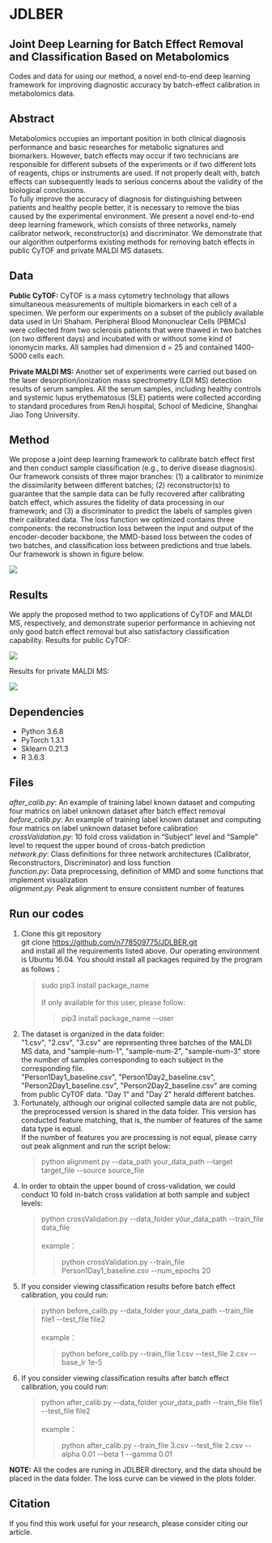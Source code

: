 # JDLBER
## Joint Deep Learning for Batch Effect Removal and Classification Based on Metabolomics

Codes and data for using our method, a novel end-to-end deep learning framework for improving diagnostic accuracy by batch-effect calibration in metabolomics data.

## Abstract
Metabolomics occupies an important position in both clinical diagnosis performance and basic researches for metabolic signatures and biomarkers. However, batch effects may occur if two technicians are responsible for different subsets of the experiments or if two different lots of reagents, chips or instruments are used. If not properly dealt with, batch effects can subsequently leads to serious concerns about the validity of the biological conclusions.<br />
To fully improve the accuracy of diagnosis for distinguishing between patients and healthy people better, it is necessary to remove the bias caused by the experimental environment. We present a novel end-to-end deep learning framework, which consists of three networks, namely calibrator network, reconstructor(s) and discriminator. We demonstrate that our algorithm outperforms existing methods for removing batch effects in public CyTOF and private MALDI MS datasets.

## Data
**Public CyTOF:** CyTOF is a mass cytometry technology that allows simultaneous measurements of multiple biomarkers in each cell of a specimen. We perform our experiments on a subset of the publicly available data used in Uri Shaham. Peripheral Blood Mononuclear Cells (PBMCs) were collected from two sclerosis patients that were thawed in two batches (on two different days) and incubated with or without some kind of ionomycin marks. All samples had dimension d = 25 and contained 1400-5000 cells each. 

**Private MALDI MS:** Another set of experiments were carried out based on the laser desorption/ionization mass spectrometry (LDI MS) detection results of serum samples. All the serum samples, including healthy controls and systemic lupus erythematosus (SLE) patients were collected according to standard procedures from RenJi hospital, School of Medicine, Shanghai Jiao Tong University. 

## Method
We propose a joint deep learning framework to calibrate batch effect first and then conduct sample classification (e.g., to derive disease diagnosis). Our framework consists of three major branches: (1) a calibrator to minimize the dissimilarity between different batches; (2) reconstructor(s) to guarantee that the sample data can be fully recovered after calibrating batch effect, which assures the fidelity of data processing in our framework; and (3) a discriminator to predict the labels of samples given their calibrated data. The loss function we optimized contains three components: the reconstruction loss between the input and output of the encoder-decoder backbone, the MMD-based loss between the codes of two batches, and classification loss between predictions and true labels. Our framework is shown in figure below.

![](illustration/network.png)

## Results
We apply the proposed method to two applications of CyTOF and MALDI MS, respectively, and demonstrate superior performance in achieving not only good batch effect removal but also satisfactory classification capability. 
Results for public CyTOF: 

![](illustration/CyTOF.png)

Results for private MALDI MS:

![](illustration/MALDI-MS.png)

## Dependencies
- Python 3.6.8<br />
- PyTorch 1.3.1<br />
- Sklearn 0.21.3<br />
- R 3.6.3<br />

## Files
*after_calib.py*: An example of training label known dataset and computing four matrics on label unknown dataset after batch effect removal<br />
*before_calib.py*: An example of training label known dataset and computing four matrics on label unknown dataset before calibration<br />
*crossValidation.py*: 10 fold cross validation in “Subject” level and “Sample” level to request the upper bound of cross-batch prediction<br />
*network.py*: Class definitions for three network architectures (Calibrator, Reconstructors, Discriminator) and loss function<br />
*function.py*: Data preprocessing, definition of MMD and some functions that implement visualization<br />
*alignment.py*: Peak alignment to ensure consistent number of features<br />

## Run our codes
1. Clone this git repository<br />
   git clone https://github.com/n778509775/JDLBER.git<br />
   and install all the requirements listed above. Our operating environment is Ubuntu 16.04. You should install all packages required by the program as follows：<br />
   >sudo pip3 install package_name<br />   
   If only available for this user, please follow:<br />
   >>pip3 install package_name --user<br />
2. The dataset is organized in the data folder:<br />
   "1.csv", "2.csv", "3.csv" are representing three batches of the MALDI MS data, and "sample-num-1", "sample-num-2", "sample-num-3" store the number of samples corresponding to    each subject in the corresponding file.<br />
   "Person1Day1_baseline.csv", "Person1Day2_baseline.csv", "Person2Day1_baseline.csv", "Person2Day2_baseline.csv" are coming from public CyTOF data. "Day 1" and "Day 2" herald different batches.<br />
3. Fortunately, although our original collected sample data are not public, the preprocessed version is shared in the data folder. This version has conducted feature matching, that is, the number of features of the same data type is equal.<br />
   If the number of features you are processing is not equal, please carry out peak alignment and run the script below:<br />
 	>python alignment.py --data_path your_data_path --target target_file --source source_file<br />
4. In order to obtain the upper bound of cross-validation, we could conduct 10 fold in-batch cross validation at both sample and subject levels:<br />   
    >python crossValidation.py --data_folder your_data_path --train_file data_file  <br />   
    example：
    >>python crossValidation.py --train_file Person1Day1_baseline.csv --num_epochs 20 <br />
5. If you consider viewing classification results before batch effect calibration, you could run:<br />   
   >python before_calib.py --data_folder your_data_path --train_file file1 --test_file file2 <br />   
   example：
   >>python before_calib.py --train_file 1.csv --test_file 2.csv --base_lr 1e-5
6. If you consider viewing classification results after batch effect calibration, you could run:<br />   
   >python after_calib.py --data_folder your_data_path --train_file file1 --test_file file2 <br />   
   example：
   >>python after_calib.py --train_file 3.csv --test_file 2.csv --alpha 0.01 --beta 1 --gamma 0.01<br />
   
**NOTE:** All the codes are runing in JDLBER directory, and the data should be placed in the data folder. The loss curve can be viewed in the plots folder.<br />

## Citation
If you find this work useful for your research, please consider citing our article.
